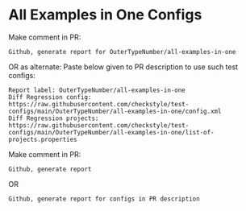 # All Examples in One Configs
Make comment in PR:
```
Github, generate report for OuterTypeNumber/all-examples-in-one
```
OR as alternate:
Paste below given to PR description to use such test configs:
```
Report label: OuterTypeNumber/all-examples-in-one
Diff Regression config: https://raw.githubusercontent.com/checkstyle/test-configs/main/OuterTypeNumber/all-examples-in-one/config.xml
Diff Regression projects: https://raw.githubusercontent.com/checkstyle/test-configs/main/OuterTypeNumber/all-examples-in-one/list-of-projects.properties
```
Make comment in PR:
```
Github, generate report
```
OR
```
Github, generate report for configs in PR description
```
